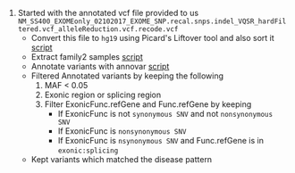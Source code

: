 1. Started with the annotated vcf file provided to us
`NM_SS400_EXOMEonly_02102017_EXOME_SNP.recal.snps.indel_VQSR_hardFiltered.vcf_alleleReduction.vcf.recode.vcf`
    * Convert this file to `hg19` using Picard's Liftover tool and also sort it [script](../scripts/sort_vcf_files_pre_gen.bash)
    * Extract family2 samples [script](../scripts/extract_family2_samples_from_pre_gen.bash)
    * Annotate variants with annovar [script](../scripts/annotate_variants.bash)
    * Filtered Annotated variants by keeping the following
        1. MAF < 0.05
        2. Exonic region or splicing region
        3. Filter ExonicFunc.refGene and Func.refGene by keeping
            * If ExonicFunc is not `synonymous SNV` and not `nonsynonymous SNV`
            * If ExonicFunc is `nonsynonymous SNV`
            * If ExonicFunc is `nsynonymous SNV` and Func.refGene is in `exonic:splicing`
    * Kept variants which matched the disease pattern
